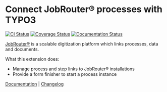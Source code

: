 # Connect JobRouter® processes with TYPO3

[![CI Status](https://github.com/brotkrueml/typo3-jobrouter-process/workflows/CI/badge.svg?branch=master)](https://github.com/brotkrueml/typo3-jobrouter-process/actions?query=workflow%3ACI)
[![Coverage Status](https://coveralls.io/repos/github/brotkrueml/typo3-jobrouter-process/badge.svg?branch=master)](https://coveralls.io/github/brotkrueml/typo3-jobrouter-process?branch=master)
[![Documentation Status](https://readthedocs.org/projects/typo3-jobrouter-process/badge/?version=latest)](https://typo3-jobrouter.readthedocs.io/projects/process/)

[JobRouter®](https://www.jobrouter.com/) is a scalable digitization
platform which links processes, data and documents.

What this extension does:
  * Manage process and step links to JobRouter® installations
  * Provide a form finisher to start a process instance

[Documentation](https://typo3-jobrouter.readthedocs.io/projects/process/) |
[Changelog](https://github.com/brotkrueml/typo3-jobrouter-process/blob/master/CHANGELOG.md)
